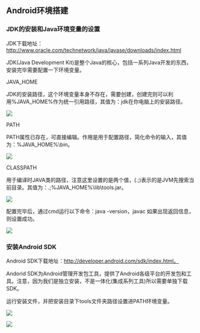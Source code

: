 ## Android环境搭建

### JDK的安装和Java环境变量的设置

 JDK下载地址：http://www.oracle.com/technetwork/java/javase/downloads/index.html

 JDK(Java Development Kit)是整个Java的核心，包括一系列Java开发的东西，安装完毕需要配置一下环境变量。

 JAVA_HOME

 JDK的安装路径，这个环境变量本身不存在，需要创建，创建完则可以利用%JAVA_HOME%作为统一引用路径，其值为：jdk在你电脑上的安装路径。

![](https://i.imgur.com/S8p5rSs.jpg)

 PATH

 PATH属性已存在，可直接编辑。作用是用于配置路径，简化命令的输入，其值为：%JAVA_HOME%\bin。

![](https://i.imgur.com/9M7gx2g.jpg)

 CLASSPATH

 用于编译时JAVA类的路径，注意这里设置的是两个值，(.;)表示的是JVM先搜索当前目录。其值为：.;%JAVA_HOME%\lib\tools.jar。

![](https://i.imgur.com/W5L6XPd.jpg)

配置完毕后，通过cmd运行以下命令：java -version，javac 如果出现返回信息，则设置成功。

![](https://i.imgur.com/ilKP9CN.jpg)

### 安装Android SDK

 Android SDK下载地址：http://developer.android.com/sdk/index.html。

 Andorid SDK为Android管理开发包工具，提供了Android各级平台的开发包和工具。注意，因为我们是独立安装，不是一体化(集成系列工具)所以需要单独下载SDK。

 运行安装文件，并把安装目录下tools文件夹路径设置进PATH环境变量。

![](https://i.imgur.com/tUuN9Eh.jpg)

![](https://i.imgur.com/o7iCQrY.jpg)

